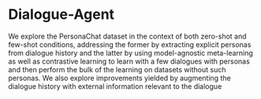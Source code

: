 # Dialogue-Agent

We explore the PersonaChat dataset in the context of both zero-shot and few-shot conditions, addressing the former by extracting explicit personas from dialogue history and the latter by using model-agnostic meta-learning as well as contrastive learning to learn with a few dialogues with personas and then perform the bulk of the learning on datasets without such personas. We also explore improvements yielded by augmenting the dialogue history with external information relevant to the dialogue
